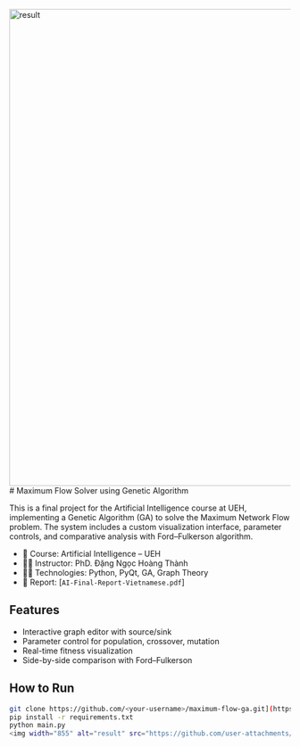 <img width="855" alt="result" src="https://github.com/user-attachments/assets/ea3802ed-22f3-46b6-98a8-24fd0d00866b" /># Maximum Flow Solver using Genetic Algorithm

This is a final project for the Artificial Intelligence course at UEH, implementing a Genetic Algorithm (GA) to solve the Maximum Network Flow problem. The system includes a custom visualization interface, parameter controls, and comparative analysis with Ford–Fulkerson algorithm.

- 📍 Course: Artificial Intelligence – UEH
- 👨‍🏫 Instructor: PhD. Đặng Ngọc Hoàng Thành
- 👨‍💻 Technologies: Python, PyQt, GA, Graph Theory
- 📁 Report: [`AI-Final-Report-Vietnamese.pdf`]

## Features
- Interactive graph editor with source/sink
- Parameter control for population, crossover, mutation
- Real-time fitness visualization
- Side-by-side comparison with Ford–Fulkerson

## How to Run
```bash
git clone https://github.com/<your-username>/maximum-flow-ga.git](https://github.com/hoaianthai345/Genetic_Algorithm_for_Maximum_Flow_Problem.git
pip install -r requirements.txt
python main.py
<img width="855" alt="result" src="https://github.com/user-attachments/assets/22138f0e-51e2-47fa-98fe-e268e205f508" />
